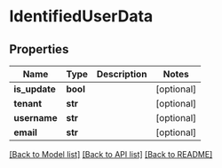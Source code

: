 # IdentifiedUserData


## Properties
Name | Type | Description | Notes
------------ | ------------- | ------------- | -------------
**is_update** | **bool** |  | [optional] 
**tenant** | **str** |  | [optional] 
**username** | **str** |  | [optional] 
**email** | **str** |  | [optional] 

[[Back to Model list]](../README.md#documentation-for-models) [[Back to API list]](../README.md#documentation-for-api-endpoints) [[Back to README]](../README.md)


